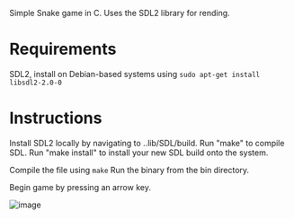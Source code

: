 Simple Snake game in C. Uses the SDL2 library for rending.

# **Requirements**

SDL2, install on Debian-based systems using `` sudo apt-get install libsdl2-2.0-0 ``

# **Instructions**

Install SDL2 locally by navigating to ..lib/SDL/build.
Run "make" to compile SDL.
Run "make install" to install your new SDL build onto the system.


Compile the file using ``make``
Run the binary from the bin directory.

Begin game by pressing an arrow key.

![image](https://github.com/user-attachments/assets/97c6ac03-e890-42de-aa4e-276eb3f7a70e)

